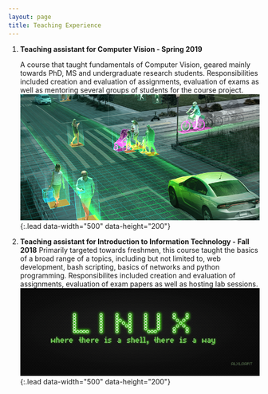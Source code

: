 ```yaml
---
layout: page
title: Teaching Experience
---
```


1. **Teaching assistant for Computer Vision - Spring 2019**

	A course that taught fundamentals of Computer Vision, geared mainly towards PhD, MS and undergraduate research students. Responsibilities included creation and evaluation of assignments, evaluation of exams as well as mentoring several groups of students for the course project.
	![Full-width image](./assets/img/CV.jpg){:.lead data-width="500" data-height="200"}
2. **Teaching assistant for Introduction to Information Technology - Fall 2018**
	Primarily targeted towards freshmen, this course taught the basics of a broad range of a topics, including but not limited to, web development, bash scripting, basics of networks and python programming. Responsibilites included creation and evaluation of assignments, evaluation of exam papers as well as hosting lab sessions.
	![Full-width image](./assets/img/it.png){:.lead data-width="500" data-height="200"}